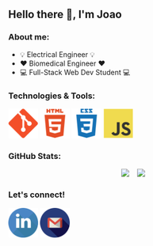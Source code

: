 ## Hello there 👋,  I'm Joao

### About me:
* :bulb: Electrical Engineer :bulb:
* :hearts: Biomedical Engineer :hearts:
* :computer: Full-Stack Web Dev Student :computer:

### Technologies & Tools:
<img src="img/git.svg" width="60"> <img src="img/html.svg" width="60"> <img src="img/css.svg" width="60"> <img src="img/javascript.svg" width="60">

### GitHub Stats:
<p align="center"> 
 <img src="https://github-readme-stats.vercel.app/api?username=joao-gui-marcos&theme=radical"> &nbsp;&nbsp;
 <img src="https://github-readme-stats.vercel.app/api/top-langs/?username=joao-gui-marcos&theme=radical">
</p>

### Let's connect!
<a href="https://www.linkedin.com/in/joao-guilherme-de-nigris-marcos" target="_blank"><img src="img/linkedin.png" target="_blank" width="60"></a>
<a href="mailto:jguilherme.marcos@gmail.com"><img src="img/gmail.png" width="60"></a>

<!--
**joao-gui-marcos/joao-gui-marcos** is a ✨ _special_ ✨ repository because its `README.md` (this file) appears on your GitHub profile.

Here are some ideas to get you started:

- 🔭 I’m currently working on ...
- 🌱 I’m currently learning ...
- 👯 I’m looking to collaborate on ...
- 🤔 I’m looking for help with ...
- 💬 Ask me about ...
- 📫 How to reach me: ...
- 😄 Pronouns: ...
- ⚡ Fun fact: ...
-->
